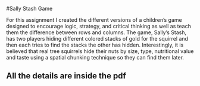 
#Sally Stash Game

For this assignment I created the different versions of a children’s game
designed to encourage logic, strategy, and critical thinking as well as teach
them the difference between rows and columns. The game, Sally’s Stash, has
two players hiding different colored stacks of gold for the squirrel and then
each tries to find the stacks the other has hidden. Interestingly, it is believed
that real tree squirrels hide their nuts by size, type, nutritional value and taste
using a spatial chunking technique so they can find them later.

## All the details are inside the pdf
  
